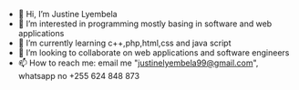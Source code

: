 - 👋 Hi, I’m Justine Lyembela
- 👀 I’m interested in programming mostly basing in software and web applications
- 🌱 I’m currently learning c++,php,html,css and java script
- 💞️ I’m looking to collaborate on web applications and software engineers
- 📫 How to reach me: email me "justinelyembela99@gmail.com", whatsapp no +255 624 848 873

